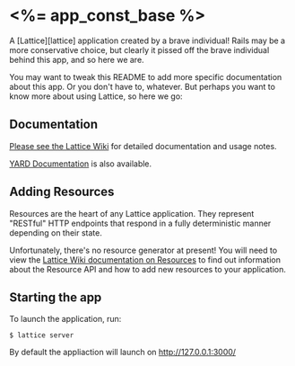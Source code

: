 # <%= app_const_base %>

A [Lattice][lattice] application created by a brave individual! Rails may be a
more conservative choice, but clearly it pissed off the brave individual behind
this app, and so here we are.

You may want to tweak this README to add more specific documentation about this
app. Or you don't have to, whatever. But perhaps you want to know more about
using Lattice, so here we go:

## Documentation

[Please see the Lattice Wiki][wiki] for detailed documentation and usage notes.

[YARD Documentation][yardoc] is also available.

[wiki]: https://github.com/celluloid/lattice/wiki
[yardoc]: http://rubydoc.info/github/celluloid/lattice/master/frames

## Adding Resources

Resources are the heart of any Lattice application. They represent "RESTful"
HTTP endpoints that respond in a fully deterministic manner depending on their
state.

Unfortunately, there's no resource generator at present! You will need to view
the [Lattice Wiki documentation on Resources][resources] to find out information
about the Resource API and how to add new resources to your application.

[resources]: https://github.com/celluloid/lattice/wiki/Resources

## Starting the app

To launch the application, run:

```
$ lattice server
```

By default the appliaction will launch on http://127.0.0.1:3000/


